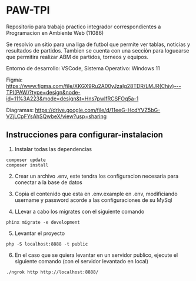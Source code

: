# PAW-TPI
Repositorio para trabajo practico integrador correspondientes a Programacion en Ambiente Web (11086)

Se resolvio un sitio para una liga de futbol que permite ver tablas, noticias  y resultados de partidos. Tambien se cuenta con una sección para loguearse que permitira realizar ABM de partidos, torneos y equipos.

Entorno de desarrollo: VSCode,
Sistema Operativo: Windows 11

Figma: https://www.figma.com/file/XKGX9Ru2A00yJzaIg28TDR/LMJR(Chiv)---TPI(PAW)?type=design&node-id=11%3A223&mode=design&t=Hns7pwIfRCSFOq5a-1

Diagramas: https://drive.google.com/file/d/11eeG-HcdYVZ5bG-VZjLCpFYsAhSQwbeX/view?usp=sharing

## Instrucciones para configurar-instalacion

1. Instalar todas las dependencias

```
composer update
composer install
```

2. Crear un archivo .env, este tendra los configuracion necesaria para conectar a la base de datos

3. Copia el contenido que esta en .env.example en .env, modificiando username y password acorde a las configuraciones de su MySql

4. LLevar a cabo los migrates con el siguiente comando

```
phinx migrate -e development
```

5. Levantar el proyecto

```
php -S localhost:8888 -t public
```

6. En el caso que se quiera levantar en un servidor publico, ejecute el siguiente comando (con el servidor levantado en local)

```
./ngrok http http://localhost:8888/
```